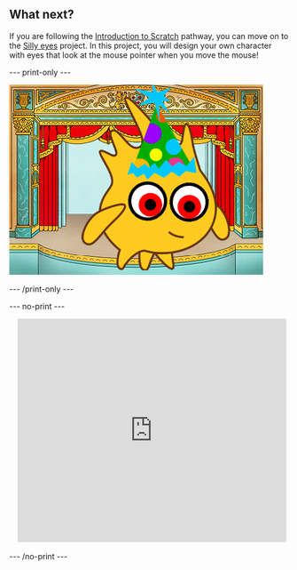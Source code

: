 ## What next?

If you are following the [Introduction to Scratch](https://projects.raspberrypi.org/en/pathways/scratch-intro) pathway, you can move on to the [Silly eyes](https://projects.raspberrypi.org/en/projects/silly-eyes) project. In this project, you will design your own character with eyes that look at the mouse pointer when you move the mouse!

--- print-only ---

![The 'Silly eyes' project.](images/googly-eye-character.png)

--- /print-only ---

--- no-print ---

<div class="scratch-preview" style="margin-left: 15px;">
  <iframe allowtransparency="true" width="485" height="402" src="https://scratch.mit.edu/projects/embed/495141114/?autostart=false" frameborder="0"></iframe>
</div>

--- /no-print ---
